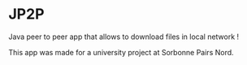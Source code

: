 # JP2P
Java peer to peer app that allows to download files in local network !

This app was made for a university project at Sorbonne Pairs Nord.
